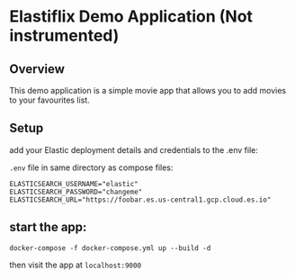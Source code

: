 # Elastiflix Demo Application (Not instrumented)

## Overview

This demo application is a simple movie app that allows you to add movies to your favourites list. 

## Setup

add your Elastic deployment details and credentials to the .env file:

`.env` file in same directory as compose files:

```
ELASTICSEARCH_USERNAME="elastic"
ELASTICSEARCH_PASSWORD="changeme"
ELASTICSEARCH_URL="https://foobar.es.us-central1.gcp.cloud.es.io"
```

## start the app:
```
docker-compose -f docker-compose.yml up --build -d 
```
then visit the app at `localhost:9000` 
